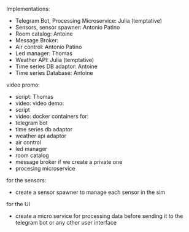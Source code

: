 Implementations:
- Telegram Bot, Processing Microservice: Julia (temptative)
- Sensors, sensor spawner: Antonio Patino
- Room catalog: Antoine
- Message Broker:
- Air control: Antonio Patino
- Led manager: Thomas
- Weather API: Julia (temptative)
- Time series DB adaptor: Antoine
- Time series Database: Antoine

video promo:
- script: Thomas
- video:
video demo:
- script
- video:
docker containers for:
- telegram bot
- time series db adaptor
- weather api adaptor
- air control
- led manager
- room catalog
- message broker if we create a private one
- procesing microservice


for the sensors:
- create a sensor spawner to manage each sensor in the sim

for the UI
- create a micro service for processing data before sending it to the telegram bot or any other user interface
